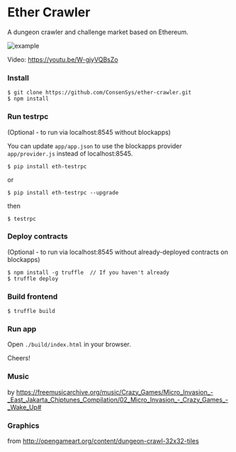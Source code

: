 # Ether Crawler

A dungeon crawler and challenge market based on Ethereum.

![example](http://i.imgur.com/WstmuKv.png)

Video: https://youtu.be/W-gjyVQBsZo

### Install

```
$ git clone https://github.com/ConsenSys/ether-crawler.git
$ npm install
```

### Run testrpc 
(Optional - to run via localhost:8545 without blockapps)

You can update `app/app.json` to use the blockapps provider `app/provider.js` instead of localhost:8545.

```
$ pip install eth-testrpc 
```
or
```
$ pip install eth-testrpc --upgrade
```
then
```
$ testrpc
```

### Deploy contracts
(Optional - to run via localhost:8545 without already-deployed contracts on blockapps)

```
$ npm install -g truffle  // If you haven't already
$ truffle deploy
```

### Build frontend

```
$ truffle build
```

### Run app

Open `./build/index.html` in your browser.

Cheers!


### Music

by https://freemusicarchive.org/music/Crazy_Games/Micro_Invasion_-_East_Jakarta_Chiptunes_Compilation/02_Micro_Invasion_-_Crazy_Games_-_Wake_Up#

### Graphics

from http://opengameart.org/content/dungeon-crawl-32x32-tiles
